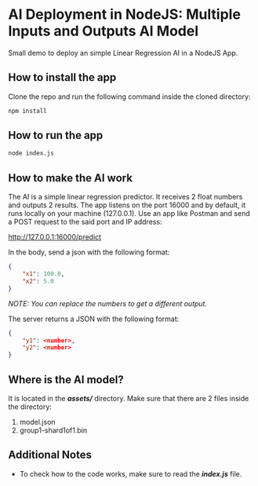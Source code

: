 # AI Deployment in NodeJS: Multiple Inputs and Outputs AI Model
Small demo to deploy an simple Linear Regression AI in a NodeJS App.

## How to install the app
Clone the repo and run the following command inside the cloned directory:

```bat
npm install
```

## How to run the app

```bat
node index.js
```

## How to make the AI work
The AI is a simple linear regression predictor. It receives 2 float numbers and outputs 2 results.
The app listens on the port 16000 and by default, it runs locally on your machine (127.0.0.1).
Use an app like Postman and send a POST request to the said port and IP address:

http://127.0.0.1:16000/predict

In the body, send a json with the following format:

```json
{
	"x1": 100.0,
	"x2": 5.0
}
```

*NOTE: You can replace the numbers to get a different output.*

The server returns a JSON with the following format:


```json
{
	"y1": <number>,
	"y2": <number>
}
```

## Where is the AI model?
It is located in the *__assets/__* directory. Make sure that there are 2 files inside the directory:
1. model.json
2. group1-shard1of1.bin

## Additional Notes
* To check how to the code works, make sure to read the *__index.js__* file.
